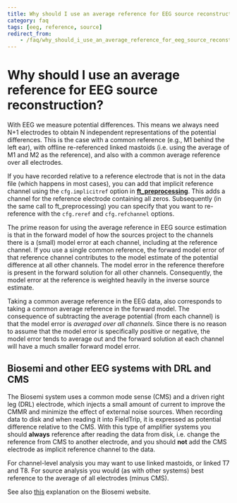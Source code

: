 ```yaml
---
title: Why should I use an average reference for EEG source reconstruction?
category: faq
tags: [eeg, reference, source]  
redirect_from:  
    - /faq/why_should_i_use_an_average_reference_for_eeg_source_reconstruction/
---
```


# Why should I use an average reference for EEG source reconstruction?

With EEG we measure potential differences. This means we always need N+1 electrodes to obtain N independent representations of the potential differences. This is the case with a common reference (e.g., M1 behind the left ear), with offline re-referenced linked mastoids (i.e. using the average of M1 and M2 as the reference), and also with a common average reference over all electrodes.

If you have recorded relative to a reference electrode that is not in the data file (which happens in most cases), you can add that implicit reference channel using the `cfg.implicitref` option in **[ft_preprocessing](/reference/ft_preprocessing)**. This adds a channel for the reference electrode containing all zeros. Subsequently (in the same call to ft_preprocessing) you can specify that you want to re-reference with the `cfg.reref` and `cfg.refchannel` options.

The prime reason for using the average reference in EEG source estimation is that in the forward model of how the sources project to the channels there is a (small) model error at each channel, including at the reference channel. If you use a single common reference, the forward model error of that reference channel contributes to the model estimate of the potential difference at all other channels. The model error in the reference therefore is present in the forward solution for all other channels. Consequently, the model error at the reference is weighted heavily in the inverse source estimate.

Taking a common average reference in the EEG data, also corresponds to taking a common average reference in the forward model. The consequence of subtracting the average potential (from each channel) is that the model error is *averaged over all channels*. Since there is no reason to assume that the model error is specifically positive or negative, the model error tends to average out and the forward solution at each channel will have a much smaller forward model error.

## Biosemi and other EEG systems with DRL and CMS

The Biosemi system uses a common mode sense (CMS) and a driven right leg (DRL) electrode, which injects a small amount of current to improve the CMMR and minimize the effect of external noise sources. When recording data to disk and when reading it into FieldTrip, it is expressed as potential difference relative to the CMS. With this type of amplifier systems you should **always** reference after reading the data from disk, i.e. change the reference from CMS to another electrode, and you should **not** add the CMS electrode as implicit reference channel to the data.

For channel-level analysis you may want to use linked mastoids, or linked T7 and T8. For source analysis you would (as with other systems) best reference to the average of all electrodes (minus CMS).

See also [this](http://www.biosemi.com/faq/cms&drl.htm) explanation on the Biosemi website.
